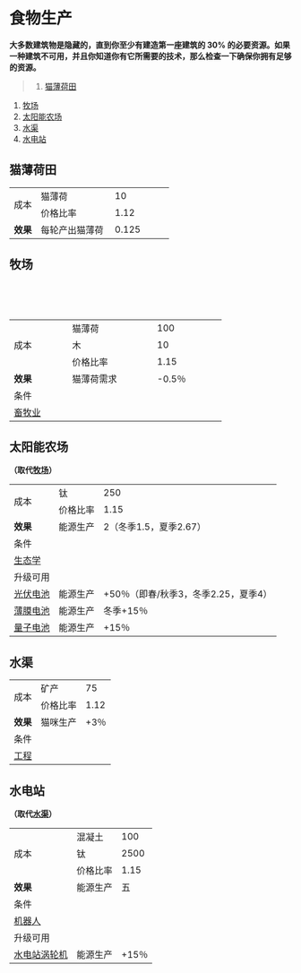 # 食物生产
**大多数建筑物是隐藏的，直到你至少有建造第一座建筑的 30% 的必要资源。如果一种建筑不可用，并且你知道你有它所需要的技术，那么检查一下确保你拥有足够的资源。**

>1. [猫薄荷田](#猫薄荷田 "猫薄荷田")
1. [牧场](#牧场 "牧场")
1. [太阳能农场](#太阳能农场 "太阳能农场")
1. [水渠](#水渠 "水渠")
1. [水电站](#水电站 "水电站")


## 猫薄荷田
<table>
    <tr>
        <td rowspan="2" >
                成本
        </td>
        <td>
                猫薄荷
        </td>
        <td>
                10
        </td>
    </tr>
    <tr>
        <td>
            价格比率          
        </td>
        <td  >
            1.12          
        </td>
    </tr>
    <tr>
        <td>
            <strong>
                效果
            </strong>
        </td>
        <td>
           每轮产出猫薄荷 
        </td>
        <td>
            0.125          
        </td>
    </tr>
</table>

## 牧场

<table class="wikitable">
    <tbody>
        <tr>
            <td rowspan="3" >成本
            </td>
            <td>猫薄荷
            </td>
            <td>100
            </td>
        </tr>
        <tr>
            <td>木
            </td>
            <td>10
            </td>
        </tr>
        <tr>
            <td>价格比率
            </td>
            <td>1.15
            </td>
        </tr>
        <tr>
            <td><strong>效果</strong>
            </td>
            <td>猫薄荷需求
            </td>
            <td>-0.5％
            </td>
        </tr>
        <tr>
            <td colspan="3" >条件
            </td>
        </tr>
        <tr>
            <td colspan="3"><a href="?file=001-猫咪百科/03-科技/01-科技#畜牧业">畜牧业</a>
            </td>
        </tr>
    </tbody>
</table>

## 太阳能农场

**（取代<a href="?file=001-猫咪百科/01-建筑物/01-食物生产#牧场">牧场</a>）**
<table class="wikitable">
		<tr>
			<td rowspan="2">
				成本
			</td>
			<td>
				钛
			</td>
			<td>
				250
			</td>
		</tr>
		<tr>
			<td>
				价格比率
			</td>
			<td>
				1.15
			</td>
		</tr>
		<tr>
			<td>
				<strong>
					效果
				</strong>
			</td>
			<td>
				能源生产
			</td>
			<td>
				2（冬季1.5，夏季2.67）
			</td>
		</tr>
		<tr>
			<td colspan="3">
				条件
			</td>
		</tr>
		<tr>
			<td colspan="3">
				<a href="?file=001-猫咪百科/03-科技/01-科技#生态学">
					生态学
				</a>
			</td>
		</tr>
		<tr>
			<td colspan="3">
				升级可用
			</td>
		</tr>
		<tr>
			<td>
				<a href="?file=001-猫咪百科/04-作坊/01-升级#光伏电池">
					光伏电池
				</a>
			</td>
			<td>
				能源生产
			</td>
			<td>
				+50％（即春/秋季3，冬季2.25，夏季4）
			</td>
		</tr>
		<tr>
			<td>
				<a href="?file=001-猫咪百科/04-作坊/01-升级#薄膜电池">
					薄膜电池
				</a>
			</td>
			<td>
				能源生产
			</td>
			<td>
				冬季+15％
			</td>
		</tr>
		<tr>
			<td>
				<a href="?file=001-猫咪百科/04-作坊/01-升级#量子电池">
					量子电池
				</a>
			</td>
			<td>
				能源生产
			</td>
			<td>
				+15％
			</td>
		</tr>
</table>

## 水渠

<table class="wikitable">
	<tbody>
		<tr>
			<td rowspan="2" >
							成本
			</td>
			<td>
							矿产
			</td>
			<td>
							75
			</td>
		</tr>
		<tr>
			<td>
						价格比率
			</td>
			<td>
						1.12
			</td>
		</tr>
		<tr>
			<td>
				<strong>
							效果
				</strong>
			</td>
			<td>
						猫咪生产
			</td>
			<td>
						+3％
			</td>
		</tr>
		<tr>
			<td colspan="3" >
						条件
			</td>
		</tr>
		<tr>
			<td colspan="3">
				<a href="?file=001-猫咪百科/03-科技/01-科技#工程">
							工程
				</a>
			</td>
		</tr>
	</tbody>
</table>

## 水电站

**（取代<a href="?file=001-猫咪百科/01-建筑物/01-食物生产#水渠">水渠</a>）**
<table class="wikitable">
	<tbody>
		<tr>
			<td rowspan="3" >
							成本
			</td>
			<td>
							混凝土
			</td>
			<td>
							100
			</td>
		</tr>
		<tr>
			<td>
						钛
			</td>
			<td>
						2500
			</td>
		</tr>
		<tr>
			<td>
						价格比率
			</td>
			<td>
						1.15
			</td>
		</tr>
		<tr>
			<td>
				<strong>
							效果
				</strong>
			</td>
			<td>
						能源生产
			</td>
			<td>
						五
			</td>
		</tr>
		<tr>
			<td colspan="3" >
						条件
			</td>
		</tr>
		<tr>
			<td colspan="3">
				<a href="?file=001-猫咪百科/03-科技/01-科技#机器人">
							机器人
				</a>
			</td>
		</tr>
		<tr>
			<td colspan="3" >
						升级可用
			</td>
		</tr>
		<tr>
			<td>
				<a href="?file=001-猫咪百科/04-作坊/01-升级#水电站涡轮机">
							水电站涡轮机
				</a>
			</td>
			<td>
						能源生产
			</td>
			<td>
						+15％
			</td>
		</tr>
	</tbody>
</table>
